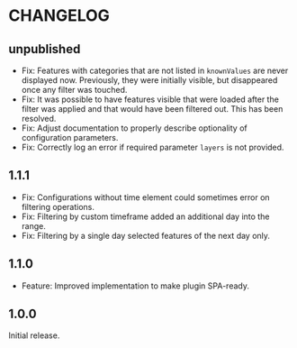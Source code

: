 # CHANGELOG

## unpublished

- Fix: Features with categories that are not listed in `knownValues` are never displayed now. Previously, they were initially visible, but disappeared once any filter was touched.
- Fix: It was possible to have features visible that were loaded after the filter was applied and that would have been filtered out. This has been resolved.
- Fix: Adjust documentation to properly describe optionality of configuration parameters.
- Fix: Correctly log an error if required parameter `layers` is not provided.

## 1.1.1

- Fix: Configurations without time element could sometimes error on filtering operations.
- Fix: Filtering by custom timeframe added an additional day into the range.
- Fix: Filtering by a single day selected features of the next day only.

## 1.1.0

- Feature: Improved implementation to make plugin SPA-ready.

## 1.0.0

Initial release.
